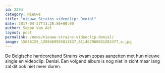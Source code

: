 ```yaml
---
id: 2294
category: Nieuws
title: "nieuwe Strains videoclip: Denial"
date: 2017-04-27T11:28:56+00:00
author: Seppe Van Ael
layout: post
permalink: /news/nieuwe-strains-videoclip-denial/
image: 15676129_1209469595813837_811467960031282477_o.jpg
---
```

De Belgische hardcoreband Strains kwam zopas aanzetten met hun nieuwe single en videoclip: Denial. Een volgend album is nog niet in zicht maar lang zal dit ook niet meer duren.
